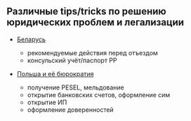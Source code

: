 ## Различные tips/tricks по решению юридических проблем и легализации 

- [Беларусь](/belarus/README.md)
  - рекомендуемые действия перед отъездом
  - консульский учёт/паспорт PP

- [Польша и её бюрократия](/poland/README.md)
  - получение PESEL, мельдование
  - открытие банковских счетов, оформление сим
  - открытие ИП
  - оформление доверенностей
